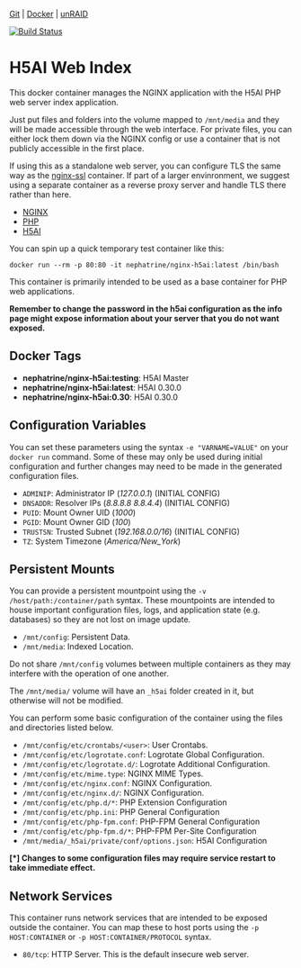 [Git](https://code.nephatrine.net/nephatrine/docker-nginx-h5ai) |
[Docker](https://hub.docker.com/r/nephatrine/nginx-h5ai/) |
[unRAID](https://code.nephatrine.net/nephatrine/unraid-containers)

[![Build Status](https://ci.nephatrine.net/api/badges/nephatrine/docker-nginx-h5ai/status.svg?ref=refs/heads/master)](https://ci.nephatrine.net/nephatrine/docker-nginx-h5ai)

# H5AI Web Index

This docker container manages the NGINX application with the H5AI PHP web
server index application.

Just put files and folders into the volume mapped to `/mnt/media` and they will
be made accessible through the web interface. For private files, you can either
lock them down via the NGINX config or use a container that is not publicly
accessible in the first place.

If using this as a standalone web server, you can configure TLS the same way as
the [nginx-ssl](https://hub.docker.com/r/nephatrine/nginx-ssl/) container. If
part of a larger envinronment, we suggest using a separate container as a
reverse proxy server and handle TLS there rather than here.

- [NGINX](https://www.nginx.com/)
- [PHP](https://www.php.net/)
- [H5AI](https://larsjung.de/h5ai/)

You can spin up a quick temporary test container like this:

~~~
docker run --rm -p 80:80 -it nephatrine/nginx-h5ai:latest /bin/bash
~~~

This container is primarily intended to be used as a base container for PHP web
applications.

**Remember to change the password in the h5ai configuration as the info page might expose information about your server that you do not want exposed.**

## Docker Tags

- **nephatrine/nginx-h5ai:testing**: H5AI Master
- **nephatrine/nginx-h5ai:latest**: H5AI 0.30.0
- **nephatrine/nginx-h5ai:0.30**: H5AI 0.30.0

## Configuration Variables

You can set these parameters using the syntax ``-e "VARNAME=VALUE"`` on your
``docker run`` command. Some of these may only be used during initial
configuration and further changes may need to be made in the generated
configuration files.

- ``ADMINIP``: Administrator IP (*127.0.0.1*) (INITIAL CONFIG)
- ``DNSADDR``: Resolver IPs (*8.8.8.8 8.8.4.4*) (INITIAL CONFIG)
- ``PUID``: Mount Owner UID (*1000*)
- ``PGID``: Mount Owner GID (*100*)
- ``TRUSTSN``: Trusted Subnet (*192.168.0.0/16*) (INITIAL CONFIG)
- ``TZ``: System Timezone (*America/New_York*)

## Persistent Mounts

You can provide a persistent mountpoint using the ``-v /host/path:/container/path``
syntax. These mountpoints are intended to house important configuration files,
logs, and application state (e.g. databases) so they are not lost on image
update.

- ``/mnt/config``: Persistent Data.
- ``/mnt/media``: Indexed Location.

Do not share ``/mnt/config`` volumes between multiple containers as they may
interfere with the operation of one another.

The ``/mnt/media/`` volume will have an `_h5ai` folder created in it, but
otherwise will not be modified.

You can perform some basic configuration of the container using the files and
directories listed below.

- ``/mnt/config/etc/crontabs/<user>``: User Crontabs.
- ``/mnt/config/etc/logrotate.conf``: Logrotate Global Configuration.
- ``/mnt/config/etc/logrotate.d/``: Logrotate Additional Configuration.
- ``/mnt/config/etc/mime.type``: NGINX MIME Types.
- ``/mnt/config/etc/nginx.conf``: NGINX Configuration.
- ``/mnt/config/etc/nginx.d/``: NGINX Configuration.
- ``/mnt/config/etc/php.d/*``: PHP Extension Configuration
- ``/mnt/config/etc/php.ini``: PHP General Configuration
- ``/mnt/config/etc/php-fpm.conf``: PHP-FPM General Configuration
- ``/mnt/config/etc/php-fpm.d/*``: PHP-FPM Per-Site Configuration
- ``/mnt/media/_h5ai/private/conf/options.json``: H5AI Configuration

**[*] Changes to some configuration files may require service restart to take
immediate effect.**

## Network Services

This container runs network services that are intended to be exposed outside
the container. You can map these to host ports using the ``-p HOST:CONTAINER``
or ``-p HOST:CONTAINER/PROTOCOL`` syntax.

- ``80/tcp``: HTTP Server. This is the default insecure web server.
